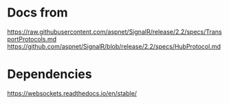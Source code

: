 # Docs from
https://raw.githubusercontent.com/aspnet/SignalR/release/2.2/specs/TransportProtocols.md
https://github.com/aspnet/SignalR/blob/release/2.2/specs/HubProtocol.md

# Dependencies
https://websockets.readthedocs.io/en/stable/
